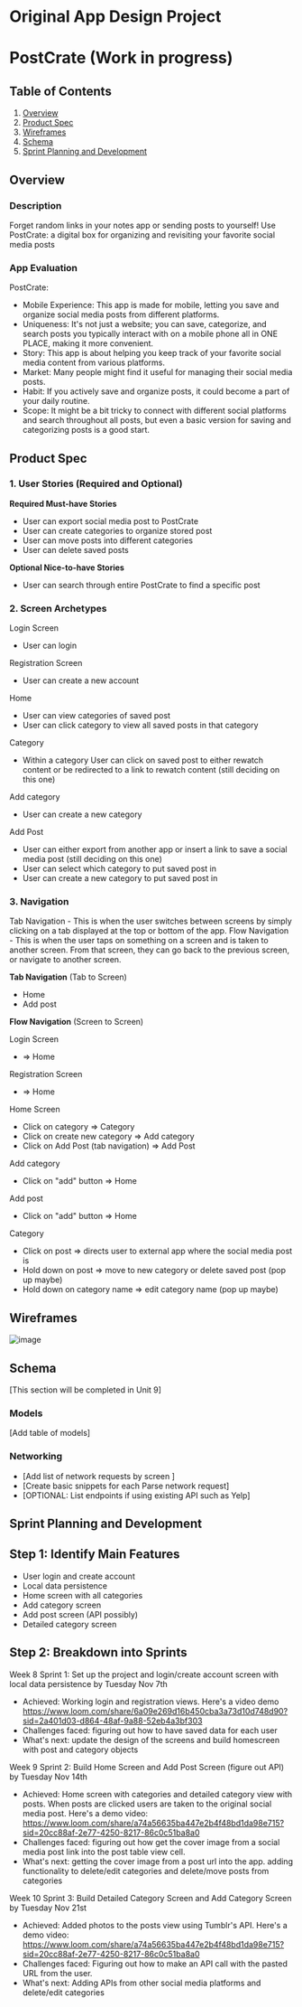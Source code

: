 Original App Design Project
===

# PostCrate (Work in progress)

## Table of Contents

1. [Overview](#Overview)
2. [Product Spec](#Product-Spec)
3. [Wireframes](#Wireframes)
4. [Schema](#Schema)
5. [Sprint Planning and Development](#Sprint-Planning-and-Development)

## Overview

### Description

Forget random links in your notes app or sending posts to yourself! Use PostCrate: a digital box for organizing and revisiting your favorite social media posts


### App Evaluation

PostCrate: 
- Mobile Experience: This app is made for mobile, letting you save and organize social media posts from different platforms.
- Uniqueness: It's not just a website; you can save, categorize, and search posts you typically interact with on a mobile phone all in ONE PLACE, making it more convenient.
- Story: This app is about helping you keep track of your favorite social media content from various platforms.
- Market: Many people might find it useful for managing their social media posts.
- Habit: If you actively save and organize posts, it could become a part of your daily routine.
- Scope: It might be a bit tricky to connect with different social platforms and search throughout all posts, but even a basic version for saving and categorizing posts is a good start.


## Product Spec

### 1. User Stories (Required and Optional)

**Required Must-have Stories**

- User can export social media post to PostCrate
- User can create categories to organize stored post
- User can move posts into different categories
- User can delete saved posts

**Optional Nice-to-have Stories**

- User can search through entire PostCrate to find a specific post 

### 2. Screen Archetypes


Login Screen
- User can login
  
Registration Screen
- User can create a new account

Home
- User can view categories of saved post
- User can click category to view all saved posts in that category

Category 
- Within a category User can click on saved post to either rewatch content or be redirected to a link to rewatch content (still deciding on this one)

Add category 
- User can create a new category 

Add Post
- User can either export from another app or insert a link to save a social media post (still deciding on this one)
- User can select which category to put saved post in
- User can create a new category to put saved post in 


### 3. Navigation

Tab Navigation - This is when the user switches between screens by simply clicking on a tab displayed at the top or bottom of the app.
Flow Navigation - This is when the user taps on something on a screen and is taken to another screen. From that screen, they can go back to the previous screen, or navigate to another screen.

**Tab Navigation** (Tab to Screen)
- Home
- Add post


**Flow Navigation** (Screen to Screen)

Login Screen
- => Home
  
Registration Screen
- => Home
  
Home Screen
- Click on category => Category
- Click on create new category => Add category
- Click on Add Post (tab navigation) => Add Post

Add category 
- Click on "add" button => Home

Add post 
- Click on "add" button => Home
  
Category
- Click on post => directs user to external app where the social media post is
- Hold down on post => move to new category or delete saved post (pop up maybe)
- Hold down on category name => edit category name (pop up maybe)

## Wireframes

![image](https://github.com/kimsejas/ios101-milestone1/assets/109777428/856d17a0-d0bf-4e09-a02e-6e89dc821651)


## Schema 

[This section will be completed in Unit 9]

### Models

[Add table of models]

### Networking

- [Add list of network requests by screen ]
- [Create basic snippets for each Parse network request]
- [OPTIONAL: List endpoints if using existing API such as Yelp]

##  Sprint Planning and Development

## Step 1: Identify Main Features
- User login and create account
- Local data persistence
- Home screen with all categories
- Add category screen
- Add post screen (API possibly)
- Detailed category screen

## Step 2: Breakdown into Sprints

Week 8 Sprint 1: Set up the project and login/create account screen with local data persistence by Tuesday Nov 7th
- Achieved: Working login and registration views. Here's a video demo https://www.loom.com/share/6a09e269d16b450cba3a73d10d748d90?sid=2a401d03-d864-48af-9a88-52eb4a3bf303 
- Challenges faced: figuring out how to have saved data for each user 
- What's next: update the design of the screens and build homescreen with post and category objects 

Week 9 Sprint 2: Build Home Screen and Add Post Screen (figure out API) by Tuesday Nov 14th
- Achieved: Home screen with categories and detailed category view with posts. When posts are clicked users are taken to the original social media post. Here's a demo video: https://www.loom.com/share/a74a56635ba447e2b4f48bd1da98e715?sid=20cc88af-2e77-4250-8217-86c0c51ba8a0 
- Challenges faced: figuring out how get the cover image from a social media post link into the post table view cell.
- What's next: getting the cover image from a post url into the app. adding functionality to delete/edit categories and delete/move posts from categories

Week 10 Sprint 3: Build Detailed Category Screen and Add Category Screen by Tuesday Nov 21st
- Achieved: Added photos to the posts view using Tumblr's API. Here's a demo video: https://www.loom.com/share/a74a56635ba447e2b4f48bd1da98e715?sid=20cc88af-2e77-4250-8217-86c0c51ba8a0 
- Challenges faced: Figuring out how to make an API call with the pasted URL from the user.
- What's next: Adding APIs from other social media platforms and delete/edit categories


